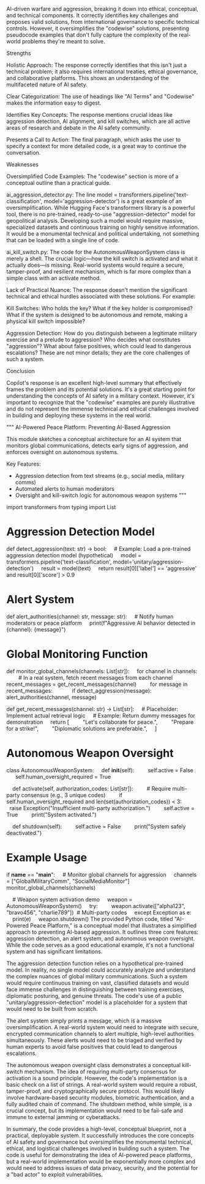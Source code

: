 AI-driven warfare and aggression, breaking it down into ethical, conceptual, and technical components. It correctly identifies key challenges and proposes valid solutions, from international governance to specific technical controls. However, it oversimplifies the "codewise" solutions, presenting pseudocode examples that don't fully capture the complexity of the real-world problems they're meant to solve.

Strengths

Holistic Approach: The response correctly identifies that this isn't just a technical problem; it also requires international treaties, ethical governance, and collaborative platforms. This shows an understanding of the multifaceted nature of AI safety.

Clear Categorization: The use of headings like "AI Terms" and "Codewise" makes the information easy to digest.

Identifies Key Concepts: The response mentions crucial ideas like aggression detection, AI alignment, and kill switches, which are all active areas of research and debate in the AI safety community.

Presents a Call to Action: The final paragraph, which asks the user to specify a context for more detailed code, is a great way to continue the conversation.

Weaknesses

Oversimplified Code Examples: The "codewise" section is more of a conceptual outline than a practical guide.

ai_aggression_detector.py: The line model = transformers.pipeline('text-classification', model='aggression-detector') is a great example of an oversimplification. While Hugging Face's transformers library is a powerful tool, there is no pre-trained, ready-to-use "aggression-detector" model for geopolitical analysis. Developing such a model would require massive, specialized datasets and continuous training on highly sensitive information. It would be a monumental technical and political undertaking, not something that can be loaded with a single line of code.

ai_kill_switch.py: The code for the AutonomousWeaponSystem class is merely a shell. The crucial logic—how the kill switch is activated and what it actually does—is missing. Real-world systems would require a secure, tamper-proof, and resilient mechanism, which is far more complex than a simple class with an activate method.

Lack of Practical Nuance: The response doesn't mention the significant technical and ethical hurdles associated with these solutions. For example:

Kill Switches: Who holds the key? What if the key holder is compromised? What if the system is designed to be autonomous and remote, making a physical kill switch impossible?

Aggression Detection: How do you distinguish between a legitimate military exercise and a prelude to aggression? Who decides what constitutes "aggression"? What about false positives, which could lead to dangerous escalations? These are not minor details; they are the core challenges of such a system.

Conclusion

Copilot's response is an excellent high-level summary that effectively frames the problem and its potential solutions. It's a great starting point for understanding the concepts of AI safety in a military context. However, it's important to recognize that the "codewise" examples are purely illustrative and do not represent the immense technical and ethical challenges involved in building and deploying these systems in the real world.

"""
AI-Powered Peace Platform: Preventing AI-Based Aggression

This module sketches a conceptual architecture for an AI system that monitors global communications,
detects early signs of aggression, and enforces oversight on autonomous systems.

Key Features:
- Aggression detection from text streams (e.g., social media, military comms)
- Automated alerts to human moderators
- Oversight and kill-switch logic for autonomous weapon systems
"""

import transformers
from typing import List

# Aggression Detection Model
def detect_aggression(text: str) -> bool:
    # Example: Load a pre-trained aggression detection model (hypothetical)
    model = transformers.pipeline('text-classification', model='unitary/aggression-detection')
    result = model(text)
    return result[0]['label'] == 'aggressive' and result[0]['score'] > 0.9

# Alert System
def alert_authorities(channel: str, message: str):
    # Notify human moderators or peace platform
    print(f"Aggressive AI behavior detected in {channel}: {message}")

# Global Monitoring Function
def monitor_global_channels(channels: List[str]):
    for channel in channels:
        # In a real system, fetch recent messages from each channel
        recent_messages = get_recent_messages(channel)
        for message in recent_messages:
            if detect_aggression(message):
                alert_authorities(channel, message)

def get_recent_messages(channel: str) -> List[str]:
    # Placeholder: Implement actual retrieval logic
    # Example: Return dummy messages for demonstration
    return [
        "Let's collaborate for peace.",
        "Prepare for a strike!",
        "Diplomatic solutions are preferable.",
    ]

# Autonomous Weapon Oversight
class AutonomousWeaponSystem:
    def __init__(self):
        self.active = False
        self.human_oversight_required = True

    def activate(self, authorization_codes: List[str]):
        # Require multi-party consensus (e.g., 3 unique codes)
        if self.human_oversight_required and len(set(authorization_codes)) < 3:
            raise Exception("Insufficient multi-party authorization.")
        self.active = True
        print("System activated.")

    def shutdown(self):
        self.active = False
        print("System safely deactivated.")

# Example Usage
if __name__ == "__main__":
    # Monitor global channels for aggression
    channels = ["GlobalMilitaryComm", "SocialMediaMonitor"]
    monitor_global_channels(channels)

    # Weapon system activation demo
    weapon = AutonomousWeaponSystem()
    try:
        weapon.activate(["alpha123", "bravo456", "charlie789"])  # Multi-party codes
    except Exception as e:
        print(e)
    weapon.shutdown()
The provided Python code, titled "AI-Powered Peace Platform," is a conceptual model that illustrates a simplified approach to preventing AI-based aggression. It outlines three core features: aggression detection, an alert system, and autonomous weapon oversight. While the code serves as a good educational example, it's not a functional system and has significant limitations.

The aggression detection function relies on a hypothetical pre-trained model. In reality, no single model could accurately analyze and understand the complex nuances of global military communications. Such a system would require continuous training on vast, classified datasets and would face immense challenges in distinguishing between training exercises, diplomatic posturing, and genuine threats. The code's use of a public "unitary/aggression-detection" model is a placeholder for a system that would need to be built from scratch.

The alert system simply prints a message, which is a massive oversimplification. A real-world system would need to integrate with secure, encrypted communication channels to alert multiple, high-level authorities simultaneously. These alerts would need to be triaged and verified by human experts to avoid false positives that could lead to dangerous escalations.

The autonomous weapon oversight class demonstrates a conceptual kill-switch mechanism. The idea of requiring multi-party consensus for activation is a sound principle. However, the code's implementation is a basic check on a list of strings. A real-world system would require a robust, tamper-proof, and cryptographically secure protocol. This would likely involve hardware-based security modules, biometric authentication, and a fully audited chain of command. The shutdown method, while simple, is a crucial concept, but its implementation would need to be fail-safe and immune to external jamming or cyberattacks.

In summary, the code provides a high-level, conceptual blueprint, not a practical, deployable system. It successfully introduces the core concepts of AI safety and governance but oversimplifies the monumental technical, ethical, and logistical challenges involved in building such a system. The code is useful for demonstrating the idea of AI-powered peace platforms, but a real-world implementation would be exponentially more complex and would need to address issues of data privacy, security, and the potential for a "bad actor" to exploit vulnerabilities.
